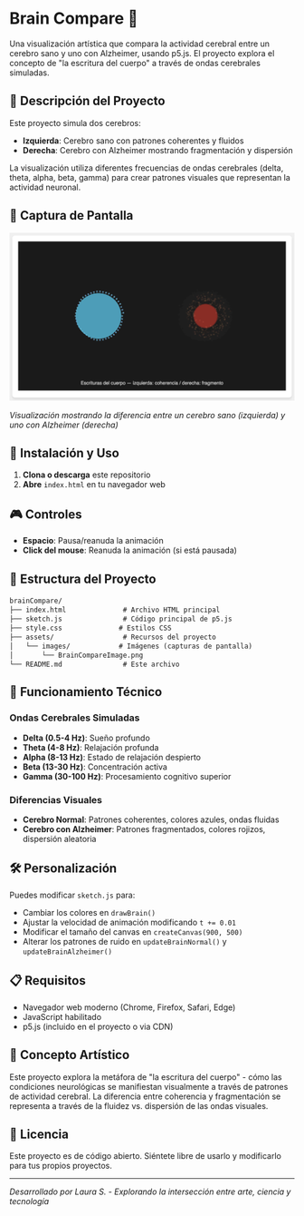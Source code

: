 # Brain Compare 🧠

Una visualización artística que compara la actividad cerebral entre un cerebro sano y uno con Alzheimer, usando p5.js. El proyecto explora el concepto de "la escritura del cuerpo" a través de ondas cerebrales simuladas.

## 🎯 Descripción del Proyecto

Este proyecto simula dos cerebros:
- **Izquierda**: Cerebro sano con patrones coherentes y fluidos
- **Derecha**: Cerebro con Alzheimer mostrando fragmentación y dispersión

La visualización utiliza diferentes frecuencias de ondas cerebrales (delta, theta, alpha, beta, gamma) para crear patrones visuales que representan la actividad neuronal.

## 📸 Captura de Pantalla

![Brain Compare Visualization](assets/images/BrainCompareImage.png)

*Visualización mostrando la diferencia entre un cerebro sano (izquierda) y uno con Alzheimer (derecha)*

## 🚀 Instalación y Uso

1. **Clona o descarga** este repositorio
2. **Abre** `index.html` en tu navegador web


## 🎮 Controles

- **Espacio**: Pausa/reanuda la animación
- **Click del mouse**: Reanuda la animación (si está pausada)

## 📁 Estructura del Proyecto

```
brainCompare/
├── index.html              # Archivo HTML principal
├── sketch.js               # Código principal de p5.js
├── style.css              # Estilos CSS
├── assets/                 # Recursos del proyecto
│   └── images/            # Imágenes (capturas de pantalla)
│       └── BrainCompareImage.png
└── README.md               # Este archivo
```

## 🔬 Funcionamiento Técnico

### Ondas Cerebrales Simuladas
- **Delta (0.5-4 Hz)**: Sueño profundo
- **Theta (4-8 Hz)**: Relajación profunda
- **Alpha (8-13 Hz)**: Estado de relajación despierto
- **Beta (13-30 Hz)**: Concentración activa
- **Gamma (30-100 Hz)**: Procesamiento cognitivo superior

### Diferencias Visuales
- **Cerebro Normal**: Patrones coherentes, colores azules, ondas fluidas
- **Cerebro con Alzheimer**: Patrones fragmentados, colores rojizos, dispersión aleatoria

## 🛠️ Personalización

Puedes modificar `sketch.js` para:
- Cambiar los colores en `drawBrain()`
- Ajustar la velocidad de animación modificando `t += 0.01`
- Modificar el tamaño del canvas en `createCanvas(900, 500)`
- Alterar los patrones de ruido en `updateBrainNormal()` y `updateBrainAlzheimer()`

## 📋 Requisitos

- Navegador web moderno (Chrome, Firefox, Safari, Edge)
- JavaScript habilitado
- p5.js (incluido en el proyecto o via CDN)

## 🎨 Concepto Artístico

Este proyecto explora la metáfora de "la escritura del cuerpo" - cómo las condiciones neurológicas se manifiestan visualmente a través de patrones de actividad cerebral. La diferencia entre coherencia y fragmentación se representa a través de la fluidez vs. dispersión de las ondas visuales.

## 📄 Licencia

Este proyecto es de código abierto. Siéntete libre de usarlo y modificarlo para tus propios proyectos.

---

*Desarrollado por Laura S. - Explorando la intersección entre arte, ciencia y tecnología*

